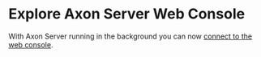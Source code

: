 # Explore Axon Server Web Console

With Axon Server running in the background you can now [connect to the web console](https://[[HOST_SUBDOMAIN]]-8024-[[KATACODA_HOST]].environments.katacoda.com/).